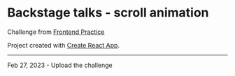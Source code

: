 # Backstage talks - scroll animation

Challenge from [Frontend Practice](https://www.frontendpractice.com/projects/backstage-talks)

Project created with [Create React App](https://github.com/facebook/create-react-app).

---------------------------------------------------------------------------------------
Feb 27, 2023 - Upload the challenge
